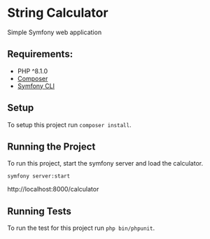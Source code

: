 # String Calculator
Simple Symfony web application

## Requirements:
- PHP ^8.1.0
- [Composer](https://getcomposer.org/download/)
- [Symfony CLI](https://symfony.com/download)

## Setup
To setup this project run `composer install`.

## Running the Project
To run this project, start the symfony server and load the calculator.

`symfony server:start`

http://localhost:8000/calculator

## Running Tests
To run the test for this project run `php bin/phpunit`.
